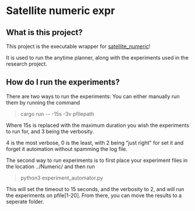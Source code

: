 # Satellite numeric expr

## What is this project?

This project is the executable wrapper for [satellite_numeric](https://github.com/ivyjsgit/satellite_numeric)!

It is used to run the anytime planner, along with the experiments used in the research project.

## How do I run the experiments?

There are two ways to run the experiments: You can either manually run them by running the command

> cargo run -- -15s -3v pfilepath

Where 15s is replaced with the maximum duration you wish the experiments to run for, and 3 being the verbosity. 

4 is the most verbose, 0 is the least, with 2 being "just right" for set it and forget it automation without spamming the log file.

The second way to run experiments is to first place your experiment files in the location ../Numeric/ and then run 
> python3 experiment_automator.py 

This will set the timeout to 15 seconds, and the verbosity to 2, and will run the experiments on pfile[1-20]. From there, you can move the results to a seperate folder.
